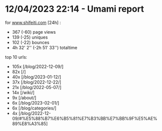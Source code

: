 # 12/04/2023 22:14 - Umami report
for www.shifeiti.com [24h] :

 - 367 (-60) page views
 - 139 (-25) uniques
 - 102 (-22) bounces
 - 4h 32' 2'' (-2h 51' 33'') totaltime


top 10 urls:
 - 105x [/blog/2022-12-09/]
 - 82x [/]
 - 40x [/blog/2023-01-12/]
 - 37x [/blog/2022-12-22/]
 - 21x [/blog/2022-05-07/]
 - 14x [/wiki/]
 - 9x [/about/]
 - 6x [/blog/2023-02-01/]
 - 6x [/blog/categories/]
 - 4x [/blog/2022-12-09/#%E5%88%B7%E6%B5%81%E7%B3%BB%E7%BB%9F%E5%AE%89%E8%A3%85]



